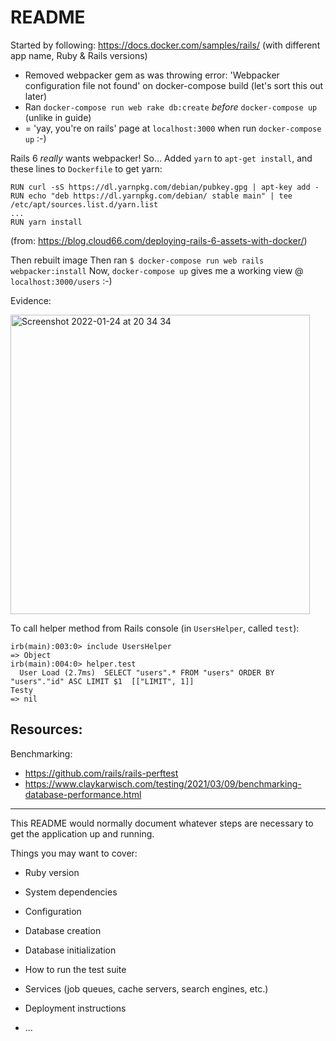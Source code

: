# README
Started by following: https://docs.docker.com/samples/rails/ (with different app name, Ruby & Rails versions)
- Removed webpacker gem as was throwing error: 'Webpacker configuration file not found' on docker-compose build (let's sort this out later)
- Ran `docker-compose run web rake db:create` _before_ `docker-compose up` (unlike in guide)
- = 'yay, you're on rails' page at `localhost:3000` when run `docker-compose up` :-)

Rails 6 _really_ wants webpacker! So...
Added `yarn` to `apt-get install`, and these lines to `Dockerfile` to get yarn:
```
RUN curl -sS https://dl.yarnpkg.com/debian/pubkey.gpg | apt-key add -
RUN echo "deb https://dl.yarnpkg.com/debian/ stable main" | tee /etc/apt/sources.list.d/yarn.list
...
RUN yarn install
```
(from: https://blog.cloud66.com/deploying-rails-6-assets-with-docker/)
  
Then rebuilt image
Then ran `$ docker-compose run web rails webpacker:install`
Now, `docker-compose up` gives me a working view @ `localhost:3000/users` :-)

Evidence:  
  
<img width="479" alt="Screenshot 2022-01-24 at 20 34 34" src="https://user-images.githubusercontent.com/3944042/150860463-6a8e8e94-c452-4683-8540-5b928b6429ab.png">

To call helper method from Rails console (in `UsersHelper`, called `test`):
```
irb(main):003:0> include UsersHelper
=> Object
irb(main):004:0> helper.test
  User Load (2.7ms)  SELECT "users".* FROM "users" ORDER BY "users"."id" ASC LIMIT $1  [["LIMIT", 1]]
Testy
=> nil
```


## Resources:
Benchmarking:  
- https://github.com/rails/rails-perftest
- https://www.claykarwisch.com/testing/2021/03/09/benchmarking-database-performance.html

---------------------------------------------------------------------------

This README would normally document whatever steps are necessary to get the
application up and running.

Things you may want to cover:

* Ruby version

* System dependencies

* Configuration

* Database creation

* Database initialization

* How to run the test suite

* Services (job queues, cache servers, search engines, etc.)

* Deployment instructions

* ...
